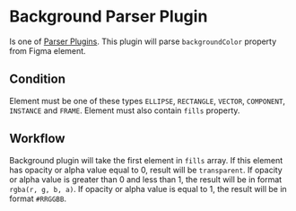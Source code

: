 # Background Parser Plugin

Is one of [Parser Plugins](../). This plugin will parse `backgroundColor` property from Figma element.

## Condition

Element must be one of these types `ELLIPSE`, `RECTANGLE`, `VECTOR`, `COMPONENT`, `INSTANCE` and `FRAME`. Element must also contain `fills` property.

## Workflow

Background plugin will take the first element in `fills` array. If this element has opacity or alpha value equal to 0, result will be `transparent`. If opacity or alpha value is greater than 0 and less than 1, the result will be in format `rgba(r, g, b, a)`. If opacity or alpha value is equal to 1, the result will be in format `#RRGGBB`.
